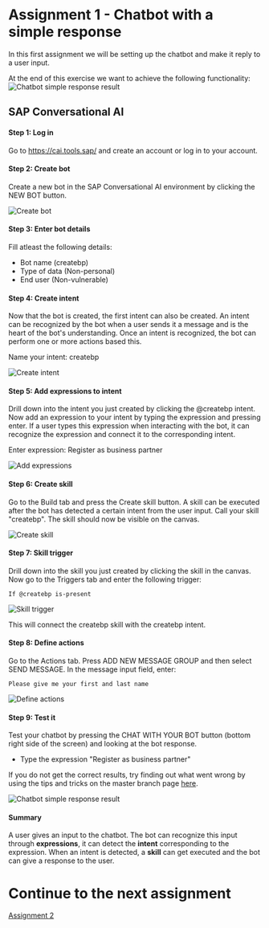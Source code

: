 # Assignment 1 - Chatbot with a simple response
In this first assignment we will be setting up the chatbot and make it reply to a user input.

At the end of this exercise we want to achieve the following functionality:
![Chatbot simple response result](https://github.com/iemkek/SAP_Conversational_AI_Assignments/blob/master/img/simpleResponseTest.png)

## SAP Conversational AI

#### Step 1: Log in
Go to https://cai.tools.sap/ and create an account or log in to your account.

#### Step 2: Create bot
Create a new bot in the SAP Conversational AI environment by clicking the NEW BOT button.

![Create bot](https://github.com/iemkek/SAP_Conversational_AI_Assignments/blob/master/img/simpleResponse1.png)

#### Step 3: Enter bot details
Fill atleast the following details:
- Bot name (createbp)
- Type of data (Non-personal)
- End user (Non-vulnerable)

#### Step 4: Create intent
Now that the bot is created, the first intent can also be created. An intent can be recognized by the bot when a user sends it a message and is the heart of the bot's understanding. Once an intent is recognized, the bot can perform one or more actions based this.

Name your intent: createbp

![Create intent](https://github.com/iemkek/SAP_Conversational_AI_Assignments/blob/master/img/simpleResponse2.png)

#### Step 5: Add expressions to intent
Drill down into the intent you just created by clicking the @createbp intent. Now add an expression to your intent by typing the expression and pressing enter. If a user types this expression when interacting with the bot, it can recognize the expression and connect it to the corresponding intent.

Enter expression: Register as business partner

![Add expressions](https://github.com/iemkek/SAP_Conversational_AI_Assignments/blob/master/img/simpleResponse3.png)

#### Step 6: Create skill
Go to the Build tab and press the Create skill button. A skill can be executed after the bot has detected a certain intent from the user input. Call your skill "createbp". The skill should now be visible on the canvas.

![Create skill](https://github.com/iemkek/SAP_Conversational_AI_Assignments/blob/master/img/simpleResponse4.png)

#### Step 7: Skill trigger
Drill down into the skill you just created by clicking the skill in the canvas. Now go to the Triggers tab and enter the following trigger:

```
If @createbp is-present
```

![Skill trigger](https://github.com/iemkek/SAP_Conversational_AI_Assignments/blob/master/img/simpleResponse5.png)

This will connect the createbp skill with the createbp intent.

#### Step 8: Define actions
Go to the Actions tab. Press ADD NEW MESSAGE GROUP and then select SEND MESSAGE. In the message input field, enter:

```
Please give me your first and last name
```

![Define actions](https://github.com/iemkek/SAP_Conversational_AI_Assignments/blob/master/img/simpleResponse6.png)

#### Step 9: Test it
Test your chatbot by pressing the CHAT WITH YOUR BOT button (bottom right side of the screen) and looking at the bot response.
- Type the expression "Register as business partner" 

If you do not get the correct results, try finding out what went wrong by using the tips and tricks on the master branch page [here](https://github.com/iemkek/SAP_Conversational_AI_Assignments/blob/master/README.md#debugging-the-chatbot).

![Chatbot simple response result](https://github.com/iemkek/SAP_Conversational_AI_Assignments/blob/master/img/simpleResponseTest.png)

#### Summary

A user gives an input to the chatbot. The bot can recognize this input through **expressions**, it can detect the **intent** corresponding to the expression. When an intent is detected, a **skill** can get executed and the bot can give a response to the user.

# Continue to the next assignment
[Assignment 2](https://github.com/iemkek/SAP_Conversational_AI_Assignments/tree/2_Chatbot_with_response_from_webhook)
